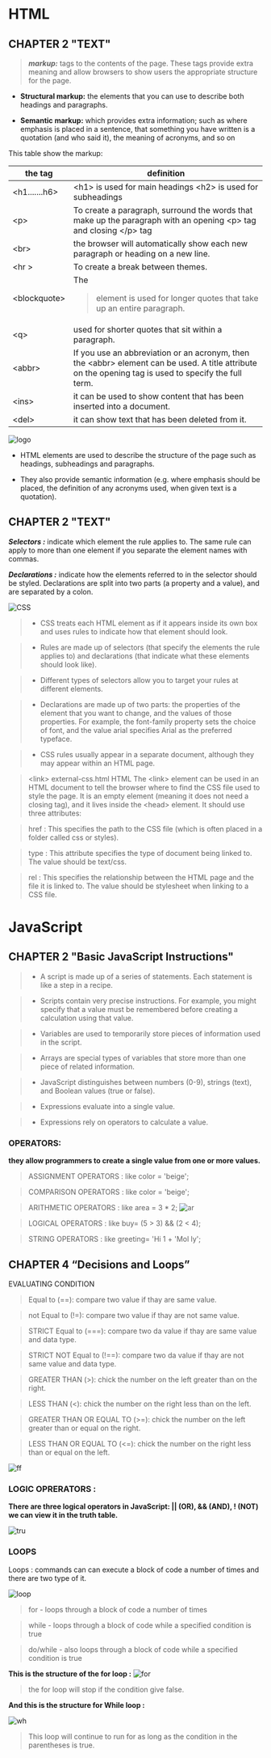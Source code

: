 # HTML
## CHAPTER 2 "TEXT"


>**_markup:_** tags to the contents of the page. These tags provide extra meaning and allow browsers to show users the appropriate structure for the page.

* __Structural markup:__ the elements that you can use to
describe both headings and paragraphs.

* __Semantic markup:__ which provides extra information; such as where emphasis is placed in a sentence, that something you have written is a quotation (and who said it), the meaning of acronyms, and so on

This table show the markup:

the tag | definition
--------|--------
\<h1.......h6\> | \<h1\> is used for main headings \<h2\> is used for subheadings
\<p\> | To create a paragraph, surround the words that make up the paragraph with an opening \<p\> tag and closing \</p\> tag
\<br\> | the browser will automatically show each new paragraph or heading on a new line.
\<hr \> | To create a break between themes.
\<blockquote\> | The <blockquote> element is used for longer quotes that take up an entire paragraph.
\<q\> | used for shorter quotes that sit within a paragraph.
\<abbr\> | If you use an abbreviation or an acronym, then the \<abbr\> element can be used. A title attribute on the opening tag is used to specify the full term. 
\<ins\> | it can be used to show content that has been inserted into a document.
\<del\> | it can show text that has been deleted from it.

![logo](https://miro.medium.com/max/638/1*EjUlBjd1yQFFcOvo0VYLog.jpeg)

* HTML elements are used to describe the structure of the page such as headings, subheadings and paragraphs.

* They also provide semantic information (e.g. where emphasis should be placed, the definition of any acronyms used, when given text is a quotation).

## CHAPTER 2 "TEXT"

**_Selectors :_** indicate which
element the rule applies to.
The same rule can apply to
more than one element if you
separate the element names
with commas.

**_Declarations :_** indicate how
the elements referred to in
the selector should be styled.
Declarations are split into two
parts (a property and a value),
and are separated by a colon.

![CSS](https://catalin.red/dist/uploads/2009/12/css-structure-anatomy.png)

> * CSS treats each HTML element as if it appears inside its own box and uses rules to indicate how that
element should look.

> * Rules are made up of selectors (that specify the
elements the rule applies to) and declarations (that
indicate what these elements should look like).

> * Different types of selectors allow you to target your
rules at different elements.

> * Declarations are made up of two parts: the properties
of the element that you want to change, and the values
of those properties. For example, the font-family
property sets the choice of font, and the value arial
specifies Arial as the preferred typeface.

> * CSS rules usually appear in a separate document,
although they may appear within an HTML page.

> \<link\> 
external-css.html HTML
The \<link\> element can be used
in an HTML document to tell the
browser where to find the CSS
file used to style the page. It is an
empty element (meaning it does
not need a closing tag), and it
lives inside the \<head\> element.
It should use three attributes:

> href :
This specifies the path to the
CSS file (which is often placed in
a folder called css or styles).

>type : 
This attribute specifies the type
of document being linked to. The
value should be text/css.

>rel :
This specifies the relationship
between the HTML page and
the file it is linked to. The value
should be stylesheet when
linking to a CSS file.

# JavaScript
## CHAPTER 2 "Basic JavaScript Instructions"

> * A script is made up of a series of statements. Each
statement is like a step in a recipe.

> * Scripts contain very precise instructions. For example,
you might specify that a value must be remembered
before creating a calculation using that value.

> * Variables are used to temporarily store pieces of
information used in the script.

> * Arrays are special types of variables that store more
than one piece of related information.

> * JavaScript distinguishes between numbers (0-9),
strings (text), and Boolean values (true or false).

> * Expressions evaluate into a single value.

> * Expressions rely on operators to calculate a value.

### OPERATORS:

**they allow programmers to create a single value from one or more values.**

>ASSIGNMENT OPERATORS : like color = 'beige';

>COMPARISON OPERATORS : like color = 'beige';

>ARITHMETIC OPERATORS : like area = 3 * 2;
![ar](https://1.bp.blogspot.com/-N4BTD_uvqPg/XJh7TKNaH3I/AAAAAAAACI4/X73EKI50S-QGxynBSiT5i3kWjJS0vbCIgCLcBGAs/s1600/Arithmetic%2Boperators.png)

>LOGICAL OPERATORS : like buy= (5 > 3) && (2 < 4);

>STRING OPERATORS : like greeting= 'Hi 1 + 'Mol ly';


## CHAPTER 4 “Decisions and Loops”

 EVALUATING CONDITION

> Equal to (==): compare two value if thay are same value.

>not Equal to (!=): compare two value if thay are not same value.

>STRICT Equal to (===): compare two da value if thay are same value and data type.

>STRICT NOT Equal to (!==): compare two da value if thay are not same value and data type.

>GREATER THAN (>): chick the number on the left greater than on  the right.

>LESS THAN (<): chick the number on the right less than on  the left.

>GREATER THAN OR EQUAL TO (>=): chick the number on the left greater than or equal on  the right.

>LESS THAN OR EQUAL TO (<=): chick the number on the right less than or equal on  the left.

![ff](https://i.ytimg.com/vi/wFB-ywsNPwg/maxresdefault.jpg)

### LOGIC OPRERATORS :

**There are three logical operators in JavaScript: || (OR), && (AND), ! (NOT) we can view it in the truth table.**

![tru](https://instrumentationtools.com/wp-content/uploads/2018/10/Logic-Gates-and-Truth-tables.png)

### LOOPS

Loops : commands can can execute a block of code a number of times and there are two type of it.

![loop](https://www.tutorialspoint.com/javascript/images/for_loop.jpg)

>for - loops through a block of code a number of times

>while - loops through a block of code while a specified condition is true

>do/while - also loops through a block of code while a specified condition is true

**This is the structure of the for loop :**
![for](https://www.sitesbay.com/cpp/images/control-statement/for-loop-steps.png)

>the for loop will stop if the condition give false.

**And this is the structure for While loop :**

![wh](https://media.geeksforgeeks.org/wp-content/uploads/20191118164726/While-Loop-GeeksforGeeks.jpg)

>This loop will continue to run
for as long as the condition in
the parentheses is true.



